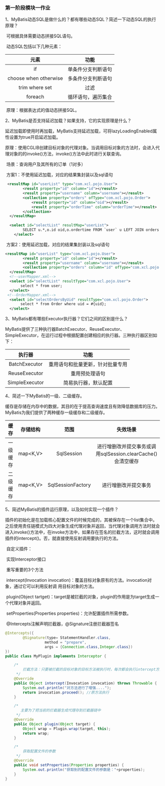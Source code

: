 ### 第一阶段模块一作业

1、MyBatis动态SQL是做什么的？都有哪些动态SQL？简述一下动态SQL的执行原理？

​	可根据具体需要动态拼接SQL语句。

​	动态SQL包括以下几种元素：

|            元素             |        功能        |
| :-------------------------: | :----------------: |
|            if               | 单条件分支判断语句 |
|       choose when otherwise | 多条件分支判断语句 |
|          trim where set     |        过滤        |
|          foreach            | 循环语句，遍历集合 |

​	原理：根据表达式的值动态拼接SQL。



2、MyBatis是否支持延迟加载？如果支持，它的实现原理是什么？

​	延迟加载即使用时再加载，MyBatis支持延迟加载，可将lazyLoadingEnabled属性设置为true开启延迟加载。

​	原理：使用CGLIB创建目标对象的代理对象。当调用目标对象的方法时，会进入代理对象的的invoke()方法，invoke()方法中此时进行关联查询。

​	场景：查询用户及其所有的订单（1对多）

​	方案1：不使用延迟加载，对应的结果集封装以及sql语句

```xml
 <resultMap id="userList" type="com.xcl.pojo.User">
        <result property="id" column="id"></result>
        <result property="username" column="username"></result>
        <collection property="orders" ofType="com.xcl.pojo.Order">
            <result property="id" column="oid"></result>
            <result property="orderTime" column="orderTime"></result>
        </collection>
  </resultMap>
  
  <select id="selectList" resultMap="userList">
        SELECT u.*,o.id oid,o.ordertime FROM `user` u LEFT JOIN orders o ON u.id = o.uid;
    </select>
```

​	方案2：使用延迟加载，对应的结果集封装以及sql语句

```xml
<resultMap id="userList" type="com.xcl.pojo.User">
        <result property="id" column="id"></result>
        <result property="username" column="username"></result>
        <collection property="orders" column="id" ofType="com.xcl.pojo.User" select="com.xcl.pojo.Order.selectOrdersByUid"></collection>
  </resultMap>
  <!--userMapper.xml-->
  <select id="selectList" resultType="com.xcl.pojo.User">
       select * from user;
  </select>
 <!--OrderMapper.xml-->
  <select id="selectOrdersByUid" resultType="com.xcl.pojo.Order">
       select * from Order where uid = #{uid};
  </select>
```



3、MyBatis都有哪些Executor执行器？它们之间的区别是什么？

​	MyBatis提供了三种执行器BatchExecutor、ReuseExecutor、SimpleExecutor，在运行过程中根据配置创建相应的执行器。三种执行器区别如下：

|     执行器     |               功能               |
| :------------: | :------------------------------: |
| BatchExecutor  | 重用语句和批量更新，针对批量专用 |
| ReuseExecutor  |          重用预处理语句          |
| SimpleExecutor |       简易执行器，默认配置       |



4、简述一下MyBatis的一级、二级缓存。

​	缓存是存储在内存中的数据，其目的在于提高查询速度且有效降低数据库的压力。MyBatis为我们提供了两种缓存一级缓存和二级缓存。

|   缓存   | 存储结构 |       范围        |                          失效场景                           |
| :------: | :------: | :---------------: | :---------------------------------------------------------: |
| 一级缓存 | map<K,V> |    SqlSession     | 进行增删改并提交事务或调用sqlSession.clearCache()会清空缓存 |
| 二级缓存 | map<K,V> | SqlSessionFactory |                    进行增删改并提交事务                     |



5、简述MyBatis的插件运行原理，以及如何实现一个插件？

​	 	插件的初始化是在加载核心配置文件的时候完成的，其被保存在一个list集合中。之后使用责任链模式为四大对象生成代理对象并返回，当代理对象调用方法时就会进入invoke()方法中，在invoke方法中，如果存在签名的拦截方法，这时就会调用插件的intercept()。否，就直接使用反射调用要执行的方法。

​		自定义插件：

​		实现Interceptor接口

​		重写重要的3个方法

​				intercept(Invocation invocation)：覆盖目标对象原有的方法。invocation对象，通过它可以利用反射调				用目标对象的方法。

​				plugin(Object tartget)：target是被拦截的对象，plugin的作用是为target生成一个代理对象并返回。

​				setProperties(Properties properties)：允许配置插件所需参数。

​		@Intercepts注解声明拦截器，@Signature注册拦截器签名

```java
@Intercepts({
        @Signature(type= StatementHandler.class,
                  method = "prepare",
                  args = {Connection.class,Integer.class})
})
public class MyPlugin implements Interceptor {

    /*
        拦截方法：只要被拦截的目标对象的目标方法被执行时，每次都会执行intercept方法
     */
    @Override
    public Object intercept(Invocation invocation) throws Throwable {
        System.out.println("对方法进行了增强....");
        return invocation.proceed(); //原方法执行
    }

    /*
       主要为了把当前的拦截器生成代理存到拦截器链中
     */
    @Override
    public Object plugin(Object target) {
        Object wrap = Plugin.wrap(target, this);
        return wrap;
    }

    /*
        获取配置文件的参数
     */
    @Override
    public void setProperties(Properties properties) {
        System.out.println("获取到的配置文件的参数是："+properties);
    }
}
```


